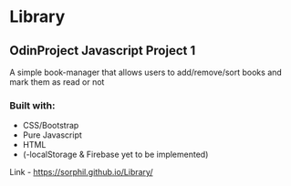 #  Library
## OdinProject Javascript Project 1
 A simple book-manager that allows users to add/remove/sort books and mark them as read or not

### Built with:
* CSS/Bootstrap
* Pure Javascript
* HTML
* (-localStorage & Firebase yet to be implemented)

Link - https://sorphil.github.io/Library/
